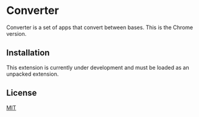 # Converter

Converter is a set of apps that convert between bases. This is the Chrome version.

## Installation

This extension is currently under development and must be loaded as an unpacked extension.

## License

[MIT][1]

[1]: https://choosealicense.com/licenses/mit
